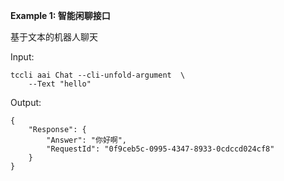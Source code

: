 **Example 1: 智能闲聊接口**

基于文本的机器人聊天

Input: 

```
tccli aai Chat --cli-unfold-argument  \
    --Text "hello"
```

Output: 
```
{
    "Response": {
        "Answer": "你好啊",
        "RequestId": "0f9ceb5c-0995-4347-8933-0cdccd024cf8"
    }
}
```

